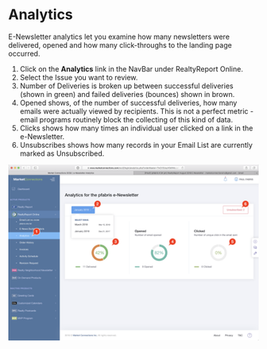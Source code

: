 # Analytics

E-Newsletter analytics let you examine how many newsletters were delivered, opened and how many click-throughs to the landing page occurred.

1. Click on the **Analytics** link in the NavBar under RealtyReport Online.
2. Select the Issue you want to review.
3. Number of Deliveries is broken up between successful deliveries \(shown in green\) and failed deliveries \(bounces\) shown in brown.
4. Opened shows, of the number of successful deliveries, how many emails were actually viewed by recipients. This is not a perfect metric - email programs routinely block the collecting of this kind of data.
5. Clicks shows how many times an individual user clicked on a link in the e-Newsletter.
6. Unsubscribes shows how many records in your Email List are currently marked as Unsubscribed.

![](../.gitbook/assets/ocs3-enews-analytics.png)

